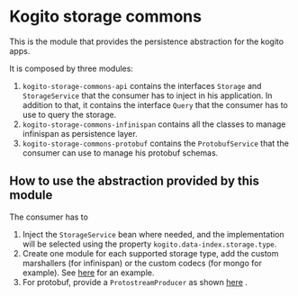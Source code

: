 # Kogito storage commons

This is the module that provides the persistence abstraction for the kogito apps. 

It is composed by three modules: 

1) `kogito-storage-commons-api` contains the interfaces `Storage` and `StorageService` that the consumer has to inject in his application. In addition to that, it contains the interface `Query` that the consumer has to use to query the storage. 
2) `kogito-storage-commons-infinispan` contains all the classes to manage infinispan as persistence layer. 
3) `kogito-storage-commons-protobuf` contains the `ProtobufService` that the consumer can use to manage his protobuf schemas. 

## How to use the abstraction provided by this module

The consumer has to 

1) Inject the `StorageService` bean where needed, and the implementation will be selected using the property `kogito.data-index.storage.type`. 
2) Create one module for each supported storage type, add the custom marshallers (for infinispan) or the custom codecs (for mongo for example). See [here](../data-index/data-index-storage/data-index-storage-infinispan/src/main/java/org/kie/kogito/index/infinispan/protostream/ProtostreamProducer.java)  for an example.
3) For protobuf, provide a `ProtostreamProducer` as shown [here](../data-index/data-index-storage/data-index-storage-protobuf/src/main/java/org/kie/kogito/index/protobuf/ProtostreamProducer.java) .